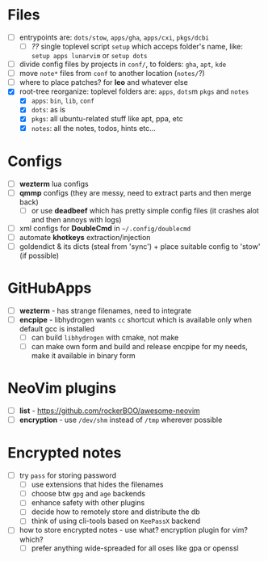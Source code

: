 

# Files

- [ ] entrypoints are: `dots/stow`, `apps/gha`, `apps/cxi`, `pkgs/dcbi`
  - [ ] *??* single toplevel script `setup` which acceps folder's name, like: `setup apps lunarvim` or `setup dots`
- [ ] divide config files by projects in `conf/`, to folders: `gha`, `apt`, `kde`
- [ ] move `note*` files from `conf` to another location (`notes/`?)
- [ ] where to place patches? for **leo** and whatever else
- [X] root-tree reorganize: toplevel folders are: `apps`, `dots`m `pkgs` and `notes`
  - [X] `apps`: `bin`, `lib`, `conf`
  - [X] `dots`: as is 
  - [X] `pkgs`: all ubuntu-related stuff like apt, ppa, etc
  - [X] `notes`: all the notes, todos, hints etc...

# Configs

- [ ] **wezterm** lua configs
- [ ] **qmmp** configs (they are messy, need to extract parts and then merge back)
  - [ ] or use **deadbeef** which has pretty simple config files (it crashes alot and then annoys with logs)
- [ ] xml configs for **DoubleCmd** in `~/.config/doublecmd`
- [ ] automate **khotkeys** extraction/injection
- [ ] goldendict & its dicts (steal from 'sync') + place suitable config to 'stow' (if possible)

# GitHubApps

- [ ] **wezterm** - has strange filenames, need to integrate
- [ ] **encpipe** - libhydrogen wants `cc` shortcut which is available only when default gcc is installed
  - [ ] can build `libhydrogen` with cmake, not make
  - [ ] can make own form and build and release encpipe for my needs, make it available in binary form

# NeoVim plugins

- [ ] **list** - https://github.com/rockerBOO/awesome-neovim
- [ ] **encryption** - use `/dev/shm` instead of `/tmp` wherever possible

# Encrypted notes

- [ ] try `pass` for storing password
  - [ ] use extensions that hides the filenames
  - [ ] choose btw `gpg` and `age` backends
  - [ ] enhance safety with other plugins
  - [ ] decide how to remotely store and distribute the db
  - [ ] think of using cli-tools based on `KeePassX` backend
- [ ] how to store encrypted notes - use what? encryption plugin for vim? which?
  - [ ] prefer anything wide-spreaded for all oses like gpa or openssl

